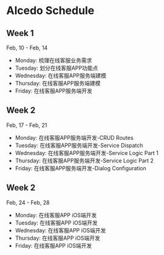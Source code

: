 # Alcedo Schedule

## Week 1
Feb, 10 - Feb, 14
- Monday: 梳理在线客服业务需求
- Tuesday: 划分在线客服APP功能点
- Wednesday: 在线客服APP服务端建模
- Thursday: 在线客服APP服务端建模
- Friday: 在线客服APP服务端开发

## Week 2
Feb, 17 - Feb, 21
- Monday: 在线客服APP服务端开发-CRUD Routes
- Tuesday: 在线客服APP服务端开发-Service Dispatch
- Wednesday: 在线客服APP服务端开发-Service Logic Part 1
- Thursday: 在线客服APP服务端开发-Service Logic Part 2
- Friday: 在线客服APP服务端开发-Dialog Configuration

## Week 2
Feb, 24 - Feb, 28
- Monday: 在线客服APP iOS端开发
- Tuesday: 在线客服APP iOS端开发
- Wednesday: 在线客服APP iOS端开发
- Thursday: 在线客服APP iOS端开发
- Friday: 在线客服APP iOS端开发

